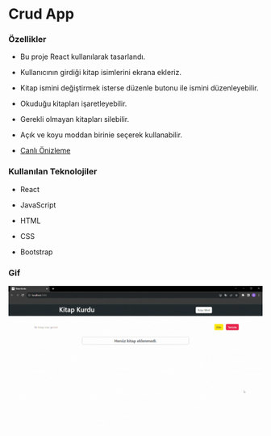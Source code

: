 # Crud App

### Özellikler

- Bu proje React kullanılarak tasarlandı.

- Kullanıcının girdiği kitap isimlerini ekrana ekleriz.

- Kitap ismini değiştirmek isterse düzenle butonu ile ismini düzenleyebilir.

- Okuduğu kitapları işaretleyebilir.

- Gerekli olmayan kitapları silebilir.

- Açık ve koyu moddan birinie seçerek kullanabilir.

- <a href="">Canlı Önizleme</a>

### Kullanılan Teknolojiler

- React

- JavaScript

- HTML

- CSS

- Bootstrap

### Gif

<img src="public/images/screen.gif">
